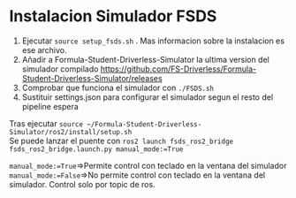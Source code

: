 # Instalacion Simulador FSDS
1. Ejecutar `source setup_fsds.sh` . Mas informacion sobre la instalacion es ese archivo.
2. Añadir a Formula-Student-Driverless-Simulator la ultima version del simulador compilado
https://github.com/FS-Driverless/Formula-Student-Driverless-Simulator/releases
3. Comprobar que funciona el simulador con `./FSDS.sh`
4. Sustituir settings.json para configurar el simulador segun el resto del pipeline espera


Tras ejecutar `source ~/Formula-Student-Driverless-Simulator/ros2/install/setup.sh` <br />
Se puede lanzar el puente con `ros2 launch fsds_ros2_bridge fsds_ros2_bridge.launch.py manual_mode:=True`

`manual_mode:=True`=>Permite control con teclado en la ventana del simulador<br />
`manual_mode:=False`=>No permite control con teclado en la ventana del simulador. Control solo por topic de ros.